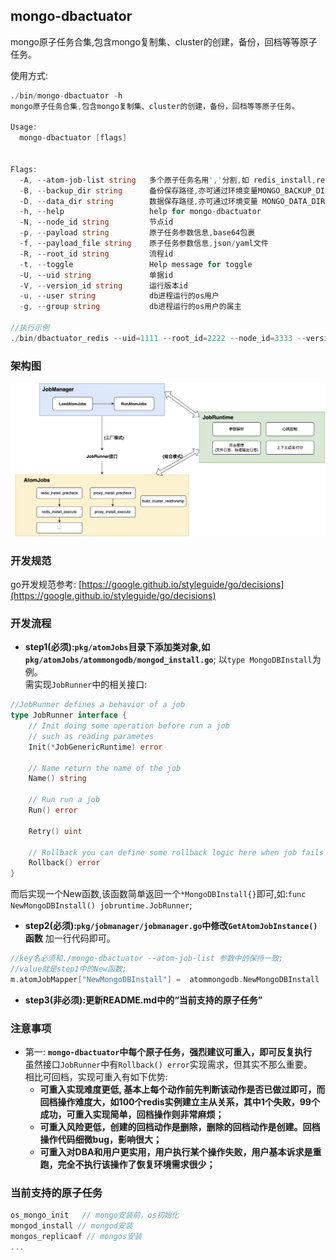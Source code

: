 ## mongo-dbactuator
mongo原子任务合集,包含mongo复制集、cluster的创建，备份，回档等等原子任务。

使用方式:
```go
./bin/mongo-dbactuator -h
mongo原子任务合集,包含mongo复制集、cluster的创建，备份，回档等等原子任务。

Usage:
  mongo-dbactuator [flags]


Flags:
  -A, --atom-job-list string   多个原子任务名用','分割,如 redis_install,redis_replicaof
  -B, --backup_dir string      备份保存路径,亦可通过环境变量MONGO_BACKUP_DIR指定
  -D, --data_dir string        数据保存路径,亦可通过环境变量 MONGO_DATA_DIR 指定
  -h, --help                   help for mongo-dbactuator
  -N, --node_id string         节点id
  -p, --payload string         原子任务参数信息,base64包裹
  -f, --payload_file string    原子任务参数信息,json/yaml文件
  -R, --root_id string         流程id
  -t, --toggle                 Help message for toggle
  -U, --uid string             单据id
  -V, --version_id string      运行版本id
  -u, --user string            db进程运行的os用户
  -g, --group string           db进程运行的os用户的属主

//执行示例
./bin/dbactuator_redis --uid=1111 --root_id=2222 --node_id=3333 --version_id=v1 --payload='eyJkaXIiOiIvZGF0YS9yZWRpcy8zMDAwMCIsInBvcnQiOjMwMDAwLCJwYXNzd29yZCI6InBhc3MwMSIsInZlcnNpb24iOiJyZWRpcy00LjExLjEyIiwiZGF0YWJhc2VzIjoyfQ==' --atom-job-list="mongod_install"
```

### 架构图
![架构图](./imgs/bk-dbactuator-mongo_structur.png)

### 开发规范
go开发规范参考: [https://google.github.io/styleguide/go/decisions](https://google.github.io/styleguide/go/decisions)

### 开发流程
- **step1(必须):`pkg/atomJobs`目录下添加类对象,如`pkg/atomJobs/atommongodb/mongod_install.go`**;
以`type MongoDBInstall`为例。  
需实现`JobRunner`中的相关接口:
```go
//JobRunner defines a behavior of a job
type JobRunner interface {
	// Init doing some operation before run a job
	// such as reading parametes
	Init(*JobGenericRuntime) error

	// Name return the name of the job
	Name() string

	// Run run a job
	Run() error

	Retry() uint

	// Rollback you can define some rollback logic here when job fails
	Rollback() error
}
```
而后实现一个New函数,该函数简单返回一个`*MongoDBInstall{}`即可,如:`func NewMongoDBInstall() jobruntime.JobRunner`;
- **step2(必须):`pkg/jobmanager/jobmanager.go`中修改`GetAtomJobInstance()`函数**
加一行代码即可。    
```go
//key名必须和./mongo-dbactuator --atom-job-list 参数中的保持一致;
//value就是step1中的New函数;
m.atomJobMapper["NewMongoDBInstall"] =  atommongodb.NewMongoDBInstall
```
- **step3(非必须):更新README.md中的“当前支持的原子任务”**

### 注意事项
- 第一: **`mongo-dbactuator`中每个原子任务，强烈建议可重入，即可反复执行**  
虽然接口`JobRunner`中有`Rollback() error`实现需求，但其实不那么重要。    
相比可回档，实现可重入有如下优势:
  - **可重入实现难度更低, 基本上每个动作前先判断该动作是否已做过即可，而回档操作难度大，如100个redis实例建立主从关系，其中1个失败，99个成功，可重入实现简单，回档操作则非常麻烦；**
  - **可重入风险更低，创建的回档动作是删除，删除的回档动作是创建。回档操作代码细微bug，影响很大；**
  - **可重入对DBA和用户更实用，用户执行某个操作失败，用户基本诉求是重跑，完全不执行该操作了恢复环境需求很少；**

### 当前支持的原子任务
```go
os_mongo_init   // mongo安装前，os初始化
mongod_install // mongod安装
mongos_replicaof // mongos安装
...
```